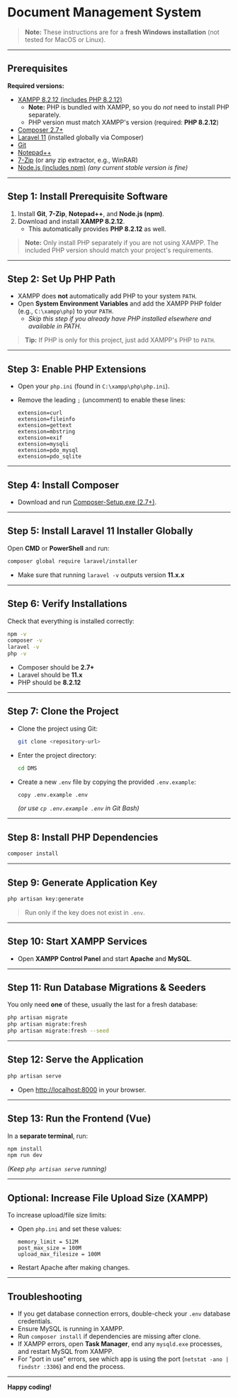 # Document Management System

> **Note:** These instructions are for a **fresh Windows installation** (not tested for MacOS or Linux).

---

## Prerequisites

**Required versions:**
- [XAMPP 8.2.12 (includes PHP 8.2.12)](https://sourceforge.net/projects/xampp/files/XAMPP%20Windows/8.2.12/xampp-windows-x64-8.2.12-0-VS16-installer.exe)
  - **Note:** PHP is bundled with XAMPP, so you do *not* need to install PHP separately.
  - PHP version must match XAMPP's version (required: **PHP 8.2.12**)
- [Composer 2.7+](https://getcomposer.org/Composer-Setup.exe)
- [Laravel 11](https://laravel.com/docs/11.x/installation) (installed globally via Composer)
- [Git](https://git-scm.com/download/win)
- [Notepad++](https://notepad-plus-plus.org/downloads/)
- [7-Zip](https://www.7-zip.org/download.html) (or any zip extractor, e.g., WinRAR)
- [Node.js (includes npm)](https://nodejs.org/) *(any current stable version is fine)*

---

## Step 1: Install Prerequisite Software

1. Install **Git**, **7-Zip**, **Notepad++**, and **Node.js (npm)**.
2. Download and install **XAMPP 8.2.12**.
    - This automatically provides **PHP 8.2.12** as well.

> **Note:** Only install PHP separately if you are not using XAMPP. The included PHP version should match your project's requirements.

---

## Step 2: Set Up PHP Path

- XAMPP does **not** automatically add PHP to your system `PATH`.
- Open **System Environment Variables** and add the XAMPP PHP folder (e.g., `C:\xampp\php`) to your `PATH`.
    - *Skip this step if you already have PHP installed elsewhere and available in PATH.*

> **Tip:** If PHP is only for this project, just add XAMPP's PHP to `PATH`.

---

## Step 3: Enable PHP Extensions

- Open your `php.ini` (found in `C:\xampp\php\php.ini`).
- Remove the leading `;` (uncomment) to enable these lines:

    ```
    extension=curl
    extension=fileinfo
    extension=gettext
    extension=mbstring
    extension=exif
    extension=mysqli
    extension=pdo_mysql
    extension=pdo_sqlite
    ```

---

## Step 4: Install Composer

- Download and run [Composer-Setup.exe (2.7+)](https://getcomposer.org/download/).

---

## Step 5: Install Laravel 11 Installer Globally

Open **CMD** or **PowerShell** and run:
```sh
composer global require laravel/installer
```
- Make sure that running `laravel -v` outputs version **11.x.x**

---

## Step 6: Verify Installations

Check that everything is installed correctly:

```sh
npm -v
composer -v
laravel -v
php -v
```
- Composer should be **2.7+**
- Laravel should be **11.x**
- PHP should be **8.2.12**

---

## Step 7: Clone the Project

- Clone the project using Git:
    ```sh
    git clone <repository-url>
    ```
- Enter the project directory:
    ```sh
    cd DMS
    ```
- Create a new `.env` file by copying the provided `.env.example`:
    ```sh
    copy .env.example .env
    ```
    *(or use `cp .env.example .env` in Git Bash)*

---

## Step 8: Install PHP Dependencies

```sh
composer install
```

---

## Step 9: Generate Application Key

```sh
php artisan key:generate
```
> Run only if the key does not exist in `.env`.

---

## Step 10: Start XAMPP Services

- Open **XAMPP Control Panel** and start **Apache** and **MySQL**.

---

## Step 11: Run Database Migrations & Seeders

You only need **one** of these, usually the last for a fresh database:
```sh
php artisan migrate
php artisan migrate:fresh
php artisan migrate:fresh --seed
```

---

## Step 12: Serve the Application

```sh
php artisan serve
```
- Open [http://localhost:8000](http://localhost:8000) in your browser.

---

## Step 13: Run the Frontend (Vue)

In a **separate terminal**, run:
```sh
npm install
npm run dev
```
*(Keep `php artisan serve` running)*

---

## Optional: Increase File Upload Size (XAMPP)

To increase upload/file size limits:

- Open `php.ini` and set these values:
    ```
    memory_limit = 512M
    post_max_size = 100M
    upload_max_filesize = 100M
    ```
- Restart Apache after making changes.

---

## Troubleshooting

- If you get database connection errors, double-check your `.env` database credentials.
- Ensure MySQL is running in XAMPP.
- Run `composer install` if dependencies are missing after clone.
- If XAMPP errors, open **Task Manager**, end any `mysqld.exe` processes, and restart MySQL from XAMPP.
- For "port in use" errors, see which app is using the port (`netstat -ano | findstr :3306`) and end the process.

---

**Happy coding!**
